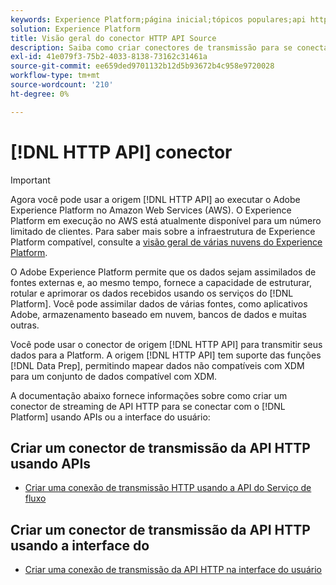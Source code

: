 ```yaml
---
keywords: Experience Platform;página inicial;tópicos populares;api http
solution: Experience Platform
title: Visão geral do conector HTTP API Source
description: Saiba como criar conectores de transmissão para se conectar ao Adobe Experience Platform usando APIs ou a interface do usuário.
exl-id: 41e079f3-75b2-4033-8138-73162c31461a
source-git-commit: ee659ded9701132b12d5b93672b4c958e9720028
workflow-type: tm+mt
source-wordcount: '210'
ht-degree: 0%

---
```


# [!DNL HTTP API] conector

>[!IMPORTANT]
>
>Agora você pode usar a origem [!DNL HTTP API] ao executar o Adobe Experience Platform no Amazon Web Services (AWS). O Experience Platform em execução no AWS está atualmente disponível para um número limitado de clientes. Para saber mais sobre a infraestrutura de Experience Platform compatível, consulte a [visão geral de várias nuvens do Experience Platform](../../../landing/multi-cloud.md).

O Adobe Experience Platform permite que os dados sejam assimilados de fontes externas e, ao mesmo tempo, fornece a capacidade de estruturar, rotular e aprimorar os dados recebidos usando os serviços do [!DNL Platform]. Você pode assimilar dados de várias fontes, como aplicativos Adobe, armazenamento baseado em nuvem, bancos de dados e muitas outras.

Você pode usar o conector de origem [!DNL HTTP API] para transmitir seus dados para a Platform. A origem [!DNL HTTP API] tem suporte das funções [!DNL Data Prep], permitindo mapear dados não compatíveis com XDM para um conjunto de dados compatível com XDM.

A documentação abaixo fornece informações sobre como criar um conector de streaming de API HTTP para se conectar com o [!DNL Platform] usando APIs ou a interface do usuário:

## Criar um conector de transmissão da API HTTP usando APIs

- [Criar uma conexão de transmissão HTTP usando a API do Serviço de fluxo](../../tutorials/api/create/streaming/http.md)

## Criar um conector de transmissão da API HTTP usando a interface do

- [Criar uma conexão de transmissão da API HTTP na interface do usuário](../../tutorials/ui/create/streaming/http.md)
